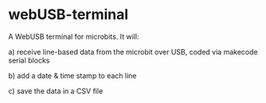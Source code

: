 # webUSB-terminal
A WebUSB terminal for microbits. It will:

a) receive line-based data from the microbit over USB, coded via makecode serial blocks

b) add a date & time stamp to each line

c) save the data in a CSV file
